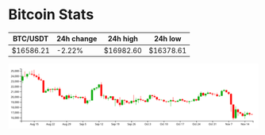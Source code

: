 # Bitcoin Stats

BTC/USDT|24h change|24h high|24h low|
|---|---|---|---|
|$16586.21|-2.22%|$16982.60|$16378.61|

<img src="./chart.svg">
